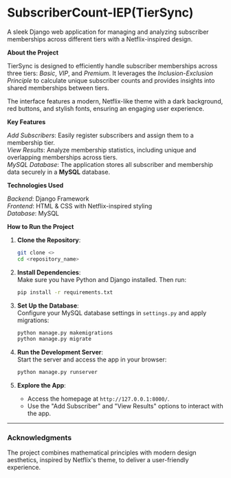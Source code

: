 # SubscriberCount-IEP(TierSync)  
A sleek Django web application for managing and analyzing subscriber memberships across different tiers with a Netflix-inspired design.  

 **About the Project** 
 
TierSync is designed to efficiently handle subscriber memberships across three tiers: *Basic*, *VIP*, and *Premium*. It leverages the *Inclusion-Exclusion Principle* to calculate unique subscriber counts and provides insights into shared memberships between tiers.  

The interface features a modern, Netflix-like theme with a dark background, red buttons, and stylish fonts, ensuring an engaging user experience.  

 **Key Features**  
 
*Add Subscribers*: Easily register subscribers and assign them to a membership tier.  
*View Results*: Analyze membership statistics, including unique and overlapping memberships across tiers.  
*MySQL Database*: The application stores all subscriber and membership data securely in a **MySQL** database.  

**Technologies Used** 

*Backend*: Django Framework  
*Frontend*: HTML & CSS with Netflix-inspired styling  
*Database*: MySQL  

**How to Run the Project**  
1. **Clone the Repository**:  
   ```bash
   git clone <>
   cd <repository_name>
   ```

2. **Install Dependencies**:  
   Make sure you have Python and Django installed. Then run:  
   ```bash
   pip install -r requirements.txt
   ```

3. **Set Up the Database**:  
   Configure your MySQL database settings in `settings.py` and apply migrations:  
   ```bash
   python manage.py makemigrations
   python manage.py migrate
   ```

4. **Run the Development Server**:  
   Start the server and access the app in your browser:  
   ```bash
   python manage.py runserver
   ```

5. **Explore the App**:  
   - Access the homepage at `http://127.0.0.1:8000/`.  
   - Use the "Add Subscriber" and "View Results" options to interact with the app.  

---

### **Acknowledgments**  
The project combines mathematical principles with modern design aesthetics, inspired by Netflix's theme, to deliver a user-friendly experience.  
